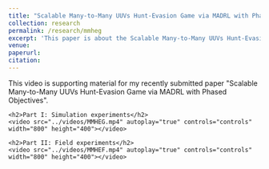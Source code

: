 ```yaml
---
title: "Scalable Many-to-Many UUVs Hunt-Evasion Game via MADRL with Phased Objectives: Simulation Experiments"
collection: research
permalink: /research/mmheg
excerpt: 'This paper is about the Scalable Many-to-Many UUVs Hunt-Evasion Game via MADRL with Phased Objectives.'
venue:
paperurl:
citation:
---
```



<html lang="en">
<head>
    <meta charset="UTF-8">
    <meta name="viewport" content="width=device-width, initial-scale=1.0">
    <title>Supporting Material</title>
</head>
<body>
    <p>This video is supporting material for my recently submitted paper "Scalable Many-to-Many UUVs Hunt-Evasion Game via MADRL with Phased Objectives".</p>

    <h2>Part I: Simulation experiments</h2>
    <video src="../videos/MMHEG.mp4" autoplay="true" controls="controls" width="800" height="400"></video>

    <h2>Part II: Field experiments</h2>
    <video src="../videos/MMHEF.mp4" autoplay="true" controls="controls" width="800" height="400"></video>
</body>
</html>
